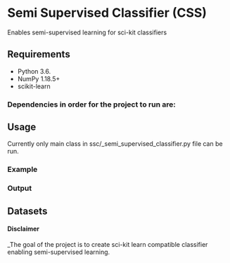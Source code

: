 # Semi Supervised Classifier (CSS)
Enables semi-supervised learning for sci-kit classifiers

## Requirements
* Python 3.6.
* NumPy 1.18.5+
* scikit-learn

### Dependencies in order for the project to run are:

## Usage
Currently only main class in ssc/_semi_supervised_classifier.py file can be run.

### Example

### Output

## Datasets

#### Disclaimer
_The goal of the project is to create sci-kit learn compatible classifier enabling semi-supervised learning.
